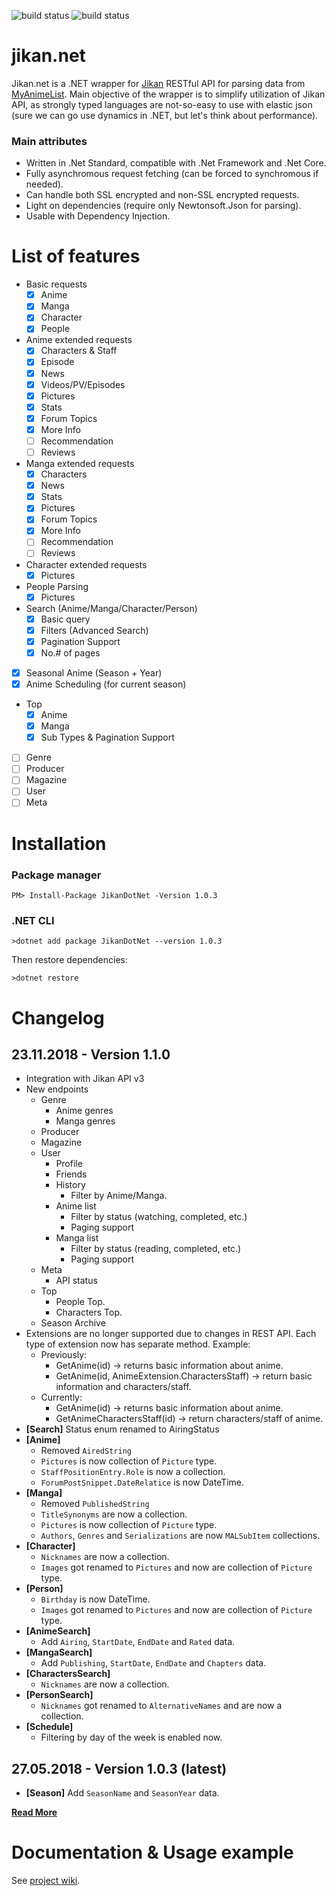 ![build status](https://travis-ci.org/Ervie/jikan.net.svg?branch=master) ![build status](https://img.shields.io/nuget/v/JikanDotNet.svg)

# jikan.net

Jikan.net is a .NET wrapper for [Jikan](https://jikan.moe) RESTful API for parsing data from [MyAnimeList](https://myanimelist.com). Main objective of the wrapper is to simplify utilization of Jikan API, as strongly typed languages are not-so-easy to use with elastic json (sure we can go use dynamics in .NET, but let's think about performance).

### Main attributes

* Written in .Net Standard, compatible with .Net Framework and .Net Core.
* Fully asynchromous request fetching (can be forced to synchromous if needed).
* Can handle both SSL encrypted and non-SSL encrypted requests.
* Light on dependencies (require only Newtonsoft.Json for parsing).
* Usable with Dependency Injection.

# List of features

- Basic requests
    - [X] Anime
    - [X] Manga
    - [X] Character
    - [X] People
- Anime extended requests
    - [X] Characters & Staff
    - [X] Episode
    - [X] News
    - [X] Videos/PV/Episodes
    - [X] Pictures
    - [X] Stats
    - [X] Forum Topics
    - [X] More Info
    - [ ] Recommendation
    - [ ] Reviews
- Manga extended requests
    - [X] Characters
    - [X] News
    - [X] Stats
    - [X] Pictures
    - [X] Forum Topics
    - [X] More Info
    - [ ] Recommendation
    - [ ] Reviews
- Character extended requests
    - [X] Pictures
- People Parsing
    - [X] Pictures
- Search (Anime/Manga/Character/Person)
    - [X] Basic query
    - [X] Filters (Advanced Search)
    - [X] Pagination Support
    - [X] No.# of pages
- [X] Seasonal Anime (Season + Year)
- [X] Anime Scheduling (for current season)
- Top
    - [X] Anime
    - [X] Manga
    - [X] Sub Types & Pagination Support
- [ ] Genre
- [ ] Producer
- [ ] Magazine
- [ ] User
- [ ] Meta

# Installation

### Package manager

```
PM> Install-Package JikanDotNet -Version 1.0.3
```

### .NET CLI

```
>dotnet add package JikanDotNet --version 1.0.3
```

Then restore dependencies:
```
>dotnet restore
```

# Changelog

## 23.11.2018 - Version 1.1.0

- Integration with Jikan API v3
- New endpoints
    - Genre
        - Anime genres
        - Manga genres
    - Producer
    - Magazine
    - User
        - Profile
        - Friends
        - History
            - Filter by Anime/Manga.
        - Anime list
            - Filter by status (watching, completed, etc.)
            - Paging support
        - Manga list
            - Filter by status (reading, completed, etc.)
            - Paging support
    - Meta
        - API status
    - Top
        - People Top.
        - Characters Top.
    - Season Archive
- Extensions are no longer supported due to changes in REST API. Each type of extension now has separate method. Example:
    - Previously:
        - GetAnime(id) -> returns basic information about anime.
        - GetAnime(id, AnimeExtension.CharactersStaff) -> return basic information and characters/staff.
    - Currently:
        - GetAnime(id) -> returns basic information about anime.
        - GetAnimeCharactersStaff(id) -> return characters/staff of anime.
- <b>[Search]</b> Status enum renamed to AiringStatus
- <b>[Anime]</b>
    - Removed `AiredString`
    - `Pictures` is now collection of `Picture` type.
    - `StaffPositionEntry.Role` is now a collection.
    - `ForumPostSnippet.DateRelatice` is now DateTime.
- <b>[Manga]</b>
    - Removed `PublishedString`
    - `TitleSynonyms` are now a collection.
    - `Pictures` is now collection of `Picture` type.
    - `Authors`, `Genres` and `Serializations` are now `MALSubItem` collections.
- <b>[Character]</b>
    - `Nicknames` are now a collection.
    - `Images` got renamed to `Pictures` and now are collection of `Picture` type.
- <b>[Person]</b>
    - `Birthday` is now DateTime.
    - `Images` got renamed to `Pictures` and now are collection of `Picture` type.
- <b>[AnimeSearch]</b>
    - Add `Airing`, `StartDate`, `EndDate` and `Rated` data.
- <b>[MangaSearch]</b>
    - Add `Publishing`, `StartDate`, `EndDate` and `Chapters` data.
- <b>[CharactersSearch]</b>
    - `Nicknames` are now a collection.
- <b>[PersonSearch]</b>
    - `Nicknames` got renamed to `AlternativeNames` and are now a collection.
- <b>[Schedule]</b>
    - Filtering by day of the week is enabled now.


## 27.05.2018 - Version 1.0.3 (latest)

- <b>[Season]</b> Add `SeasonName` and `SeasonYear` data.

**[Read More](https://github.com/Ervie/jikan.net/blob/master/Changelog.md)**

# Documentation &  Usage example

See [project wiki](https://github.com/Ervie/jikan.net/wiki#usage-example).